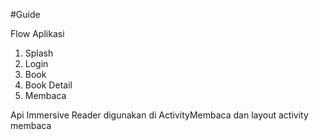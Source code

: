 #Guide

Flow Aplikasi
1. Splash
2. Login
3. Book
4. Book Detail
5. Membaca


Api Immersive Reader
digunakan di ActivityMembaca dan layout activity membaca
